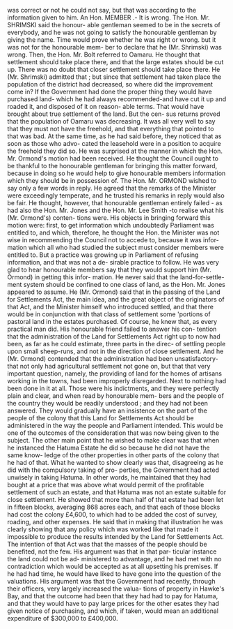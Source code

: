was correct or not he could not say, but that was according to the information given to him. An Hon. MEMBER .- It is wrong. The Hon. Mr. SHRIMSKI said the honour- able gentleman seemed to be in the secrets of everybody, and he was not going to satisfy the honourable gentleman by giving the name. Time would prove whether he was right or wrong. but it was not for the honourable mem- ber to declare that he (Mr. Shrimski) was wrong. Then, the Hon. Mr. Bolt referred to Oamaru. He thought that settlement should take place there, and that the large estates should be cut up. There was no doubt that closer settlement should take place there. He (Mr. Shrimski) admitted that ; but since that settlement had taken place the population of the district had decreased, so where did the improvement come in? If the Government had done the proper thing they would have purchased land- which he had always recommended-and have cut it up and roaded it, and disposed of it on reason- able terms. That would have brought about true settlement of the land. But the cen- sus returns proved that the population of Oamaru was decreasing. It was all very well to say that they must not have the freehold, and that everything that pointed to that was bad. At the same time, as he had said before, they noticed that as soon as those who advo- cated the leasehold were in a position to acquire the freehold they did so. He was surprised at the manner in which the Hon. Mr. Ormond's motion had been received. He thought the Council ought to be thankful to the honourable gentleman for bringing this matter forward, because in doing so he would help to give honourable members information which they should be in possession of. The Hon. Mr. ORMOND wished to say only a few words in reply. He agreed that the remarks of the Minister were exceedingly temperate, and he trusted his remarks in reply would also be fair. He thought, however, that honourable gentleman entirely failed - as had also the Hon. Mr. Jones and the Hon. Mr. Lee Smith -to realise what his (Mr. Ormond's) conten- tions were. His objects in bringing forward this motion were: first, to get information which undoubtedly Parliament was entitled to, and which, therefore, he thought the Hon. the Minister was not wise in recommending the Council not to accede to, because it was infor- mation which all who had studied the subject must consider members were entitled to. But a practice was growing up in Parliament of refusing information, and that was not a de- sirable practice to follow. He was very glad to hear honourable members say that they would support him (Mr. Ormond) in getting this infor- mation. He never said that the land-for-settle- ment system should be confined to one class of land, as the Hon. Mr. Jones appeared to assume. He (Mr. Ormond) said that in the passing of the Land for Settlements Act, the main idea, and the great object of the originators of that Act, and the Minister himself who introduced settled, and that there would be in conjunction with that class of settlement some 'portions of pastoral land in the estates purchased. Of course, he knew that, as every practical man did. His honourable friend failed to answer his con- tention that the administration of the Land for Settlements Act right up to now had been, as far as he could estimate, three parts in the direc- of settling people upon small sheep-runs, and not in the direction of close settlement. And he (Mr. Ormond) contended that the administration had been unsatisfactory-that not only had agricultural settlement not gone on, but that that very important question, namely, the providing of land for the homes of artisans working in the towns, had been improperly disregarded. Next to nothing had been done in it at all. Those were his indictments, and they were perfectly plain and clear, and when read by honourable mem- bers and the people of the country they would be readily understood ; and they had not been answered. They would gradually have an insistence on the part of the people of the colony that this Land for Settlements Act should be administered in the way the people and Parliament intended. This would be one of the outcomes of the consideration that was now being given to the subject. The other main point that he wished to make clear was that when he instanced the Hatuma Estate he did so because he did not have the same know- ledge of the other properties in other parts of the colony that he had of that. What he wanted to show clearly was that, disagreeing as he did with the compulsory taking of pro- perties, the Government had acted unwisely in taking Hatuma. In other words, he maintained that they had bought at a price that was above what would permit of the profitable settlement of such an estate, and that Hatuma was not an estate suitable for close settlement. He showed that more than half of that estate had been let in fifteen blocks, averaging 868 acres each, and that each of those blocks had cost the colony £4,600, to which had to be added the cost of survey, roading, and other expenses. He said that in making that illustration he was clearly showing that any policy which was worked like that made it impossible to produce the results intended by the Land for Settlements Act. The intention of that Act was that the masses of the people should be benefited, not the few. His argument was that in that par- ticular instance the land could not be ad- ministered to advantage, and he had met with no contradiction which would be accepted as at all upsetting his premises. If he had had time, he would have liked to have gone into the question of the valuations. His argument was that the Government had recently, through their officers, very largely increased the valua- tions of property in Hawke's Bay, and that the outcome had been that they had had to pay for Hatuma, and that they would have to pay large prices for the other esates they had given notice of purchasing, and which, if taken, would mean an additional expenditure of $300,000 to £400,000. 